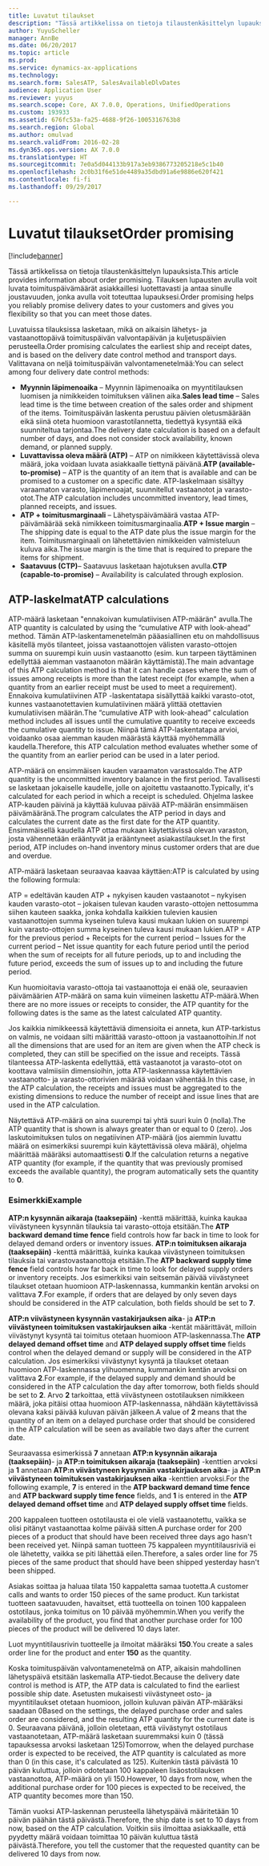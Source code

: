 ```yaml
---
title: Luvatut tilaukset
description: "Tässä artikkelissa on tietoja tilaustenkäsittelyn lupauksista. Tilauksen lupausten avulla voit luvata toimituspäivämäärät asiakkaillesi luotettavasti ja antaa sinulle joustavuuden, jonka avulla voit toteuttaa lupauksesi."
author: YuyuScheller
manager: AnnBe
ms.date: 06/20/2017
ms.topic: article
ms.prod: 
ms.service: dynamics-ax-applications
ms.technology: 
ms.search.form: SalesATP, SalesAvailableDlvDates
audience: Application User
ms.reviewer: yuyus
ms.search.scope: Core, AX 7.0.0, Operations, UnifiedOperations
ms.custom: 193933
ms.assetid: 676fc53a-fa25-4688-9f26-1005316763b8
ms.search.region: Global
ms.author: omulvad
ms.search.validFrom: 2016-02-28
ms.dyn365.ops.version: AX 7.0.0
ms.translationtype: HT
ms.sourcegitcommit: 7e0a5d044133b917a3eb9386773205218e5c1b40
ms.openlocfilehash: 2c0b31f6e51de4489a35dbd91a6e9886e620f421
ms.contentlocale: fi-fi
ms.lasthandoff: 09/29/2017

---
```


# <a name="order-promising"></a><span data-ttu-id="d2475-104">Luvatut tilaukset</span><span class="sxs-lookup"><span data-stu-id="d2475-104">Order promising</span></span>

[!include[banner](../includes/banner.md)]


<span data-ttu-id="d2475-105">Tässä artikkelissa on tietoja tilaustenkäsittelyn lupauksista.</span><span class="sxs-lookup"><span data-stu-id="d2475-105">This article provides information about order promising.</span></span> <span data-ttu-id="d2475-106">Tilauksen lupausten avulla voit luvata toimituspäivämäärät asiakkaillesi luotettavasti ja antaa sinulle joustavuuden, jonka avulla voit toteuttaa lupauksesi.</span><span class="sxs-lookup"><span data-stu-id="d2475-106">Order promising helps you reliably promise delivery dates to your customers and gives you flexibility so that you can meet those dates.</span></span>

<span data-ttu-id="d2475-107">Luvatuissa tilauksissa lasketaan, mikä on aikaisin lähetys- ja vastaanottopäivä toimituspäivän valvontapäivän ja kuljetuspäivien perusteella.</span><span class="sxs-lookup"><span data-stu-id="d2475-107">Order promising calculates the earliest ship and receipt dates, and is based on the delivery date control method and transport days.</span></span> <span data-ttu-id="d2475-108">Valittavana on neljä toimituspäivän valvontamenetelmää:</span><span class="sxs-lookup"><span data-stu-id="d2475-108">You can select among four delivery date control methods:</span></span>

-   <span data-ttu-id="d2475-109">**Myynnin läpimenoaika** – Myynnin läpimenoaika on myyntitilauksen luomisen ja nimikkeiden toimituksen välinen aika.</span><span class="sxs-lookup"><span data-stu-id="d2475-109">**Sales lead time** – Sales lead time is the time between creation of the sales order and shipment of the items.</span></span> <span data-ttu-id="d2475-110">Toimituspäivän laskenta perustuu päivien oletusmäärään eikä siinä oteta huomioon varastotilannetta, tiedettyä kysyntää eikä suunniteltua tarjontaa.</span><span class="sxs-lookup"><span data-stu-id="d2475-110">The delivery date calculation is based on a default number of days, and does not consider stock availability, known demand, or planned supply.</span></span>
-   <span data-ttu-id="d2475-111">**Luvattavissa oleva määrä (ATP)** – ATP on nimikkeen käytettävissä oleva määrä, joka voidaan luvata asiakkaalle tiettynä päivänä.</span><span class="sxs-lookup"><span data-stu-id="d2475-111">**ATP (available-to-promise)** – ATP is the quantity of an item that is available and can be promised to a customer on a specific date.</span></span> <span data-ttu-id="d2475-112">ATP-laskelmaan sisältyy varaamaton varasto, läpimenoajat, suunnitellut vastaanotot ja varasto-otot.</span><span class="sxs-lookup"><span data-stu-id="d2475-112">The ATP calculation includes uncommitted inventory, lead times, planned receipts, and issues.</span></span>
-   <span data-ttu-id="d2475-113">**ATP + toimitusmarginaali** – Lähetyspäivämäärä vastaa ATP-päivämäärää sekä nimikkeen toimitusmarginaalia.</span><span class="sxs-lookup"><span data-stu-id="d2475-113">**ATP + Issue margin** – The shipping date is equal to the ATP date plus the issue margin for the item.</span></span> <span data-ttu-id="d2475-114">Toimitusmarginaali on lähetettävien nimikkeiden valmisteluun kuluva aika.</span><span class="sxs-lookup"><span data-stu-id="d2475-114">The issue margin is the time that is required to prepare the items for shipment.</span></span>
-   <span data-ttu-id="d2475-115">**Saatavuus (CTP)**– Saatavuus lasketaan hajotuksen avulla.</span><span class="sxs-lookup"><span data-stu-id="d2475-115">**CTP (capable-to-promise)** – Availability is calculated through explosion.</span></span>

## <a name="atp-calculations"></a><span data-ttu-id="d2475-116">ATP-laskelmat</span><span class="sxs-lookup"><span data-stu-id="d2475-116">ATP calculations</span></span>
<span data-ttu-id="d2475-117">ATP-määrä lasketaan "ennakoivan kumulatiivisen ATP-määrän" avulla.</span><span class="sxs-lookup"><span data-stu-id="d2475-117">The ATP quantity is calculated by using the “cumulative ATP with look-ahead” method.</span></span> <span data-ttu-id="d2475-118">Tämän ATP-laskentamenetelmän pääasiallinen etu on mahdollisuus käsitellä myös tilanteet, joissa vastaanottojen välisten varasto-ottojen summa on suurempi kuin uusin vastaanotto (esim. kun tarpeen täyttäminen edellyttää aiemman vastaanoton määrän käyttämistä).</span><span class="sxs-lookup"><span data-stu-id="d2475-118">The main advantage of this ATP calculation method is that it can handle cases where the sum of issues among receipts is more than the latest receipt (for example, when a quantity from an earlier receipt must be used to meet a requirement).</span></span> <span data-ttu-id="d2475-119">Ennakoiva kumulatiivinen ATP -laskentatapa sisällyttää kaikki varasto-otot, kunnes vastaanotettavien kumulatiivinen määrä ylittää otettavien kumulatiivisen määrän.</span><span class="sxs-lookup"><span data-stu-id="d2475-119">The “cumulative ATP with look-ahead” calculation method includes all issues until the cumulative quantity to receive exceeds the cumulative quantity to issue.</span></span> <span data-ttu-id="d2475-120">Niinpä tämä ATP-laskentatapa arvioi, voidaanko osaa aiemman kauden määrästä käyttää myöhemmällä kaudella.</span><span class="sxs-lookup"><span data-stu-id="d2475-120">Therefore, this ATP calculation method evaluates whether some of the quantity from an earlier period can be used in a later period.</span></span>  

<span data-ttu-id="d2475-121">ATP-määrä on ensimmäisen kauden varaamaton varastosaldo.</span><span class="sxs-lookup"><span data-stu-id="d2475-121">The ATP quantity is the uncommitted inventory balance in the first period.</span></span> <span data-ttu-id="d2475-122">Tavallisesti se lasketaan jokaiselle kaudelle, jolle on ajoitettu vastaanotto.</span><span class="sxs-lookup"><span data-stu-id="d2475-122">Typically, it's calculated for each period in which a receipt is scheduled.</span></span> <span data-ttu-id="d2475-123">Ohjelma laskee ATP-kauden päivinä ja käyttää kuluvaa päivää ATP-määrän ensimmäisen päivämääränä.</span><span class="sxs-lookup"><span data-stu-id="d2475-123">The program calculates the ATP period in days and calculates the current date as the first date for the ATP quantity.</span></span> <span data-ttu-id="d2475-124">Ensimmäisellä kaudella ATP ottaa mukaan käytettävissä olevan varaston, josta vähennetään erääntyvät ja erääntyneet asiakastilaukset.</span><span class="sxs-lookup"><span data-stu-id="d2475-124">In the first period, ATP includes on-hand inventory minus customer orders that are due and overdue.</span></span>  

<span data-ttu-id="d2475-125">ATP-määrä lasketaan seuraavaa kaavaa käyttäen:</span><span class="sxs-lookup"><span data-stu-id="d2475-125">ATP is calculated by using the following formula:</span></span>  

<span data-ttu-id="d2475-126">ATP = edeltävän kauden ATP + nykyisen kauden vastaanotot – nykyisen kauden varasto-otot – jokaisen tulevan kauden varasto-ottojen nettosumma siihen kauteen saakka, jonka kohdalla kaikkien tulevien kausien vastaanottojen summa kyseinen tuleva kausi mukaan lukien on suurempi kuin varasto-ottojen summa kyseinen tuleva kausi mukaan lukien.</span><span class="sxs-lookup"><span data-stu-id="d2475-126">ATP = ATP for the previous period + Receipts for the current period – Issues for the current period – Net issue quantity for each future period until the period when the sum of receipts for all future periods, up to and including the future period, exceeds the sum of issues up to and including the future period.</span></span>  

<span data-ttu-id="d2475-127">Kun huomioitavia varasto-ottoja tai vastaanottoja ei enää ole, seuraavien päivämäärien ATP-määrä on sama kuin viimeinen laskettu ATP-määrä.</span><span class="sxs-lookup"><span data-stu-id="d2475-127">When there are no more issues or receipts to consider, the ATP quantity for the following dates is the same as the latest calculated ATP quantity.</span></span>  

<span data-ttu-id="d2475-128">Jos kaikkia nimikkeessä käytettäviä dimensioita ei anneta, kun ATP-tarkistus on valmis, ne voidaan silti määrittää varasto-ottoon ja vastaanottoihin.</span><span class="sxs-lookup"><span data-stu-id="d2475-128">If not all the dimensions that are used for an item are given when the ATP check is completed, they can still be specified on the issue and receipts.</span></span> <span data-ttu-id="d2475-129">Tässä tilanteessa ATP-laskenta edellyttää, että vastaanotot ja varasto-otot on koottava valmiisiin dimensioihin, jotta ATP-laskennassa käytettävien vastaanotto- ja varasto-ottorivien määrää voidaan vähentää.</span><span class="sxs-lookup"><span data-stu-id="d2475-129">In this case, in the ATP calculation, the receipts and issues must be aggregated to the existing dimensions to reduce the number of receipt and issue lines that are used in the ATP calculation.</span></span>  

<span data-ttu-id="d2475-130">Näytettävä ATP-määrä on aina suurempi tai yhtä suuri kuin 0 (nolla).</span><span class="sxs-lookup"><span data-stu-id="d2475-130">The ATP quantity that is shown is always greater than or equal to 0 (zero).</span></span> <span data-ttu-id="d2475-131">Jos laskutoimituksen tulos on negatiivinen ATP-määrä (jos aiemmin luvattu määrä on esimerkiksi suurempi kuin käytettävissä oleva määrä), ohjelma määrittää määräksi automaattisesti **0**.</span><span class="sxs-lookup"><span data-stu-id="d2475-131">If the calculation returns a negative ATP quantity (for example, if the quantity that was previously promised exceeds the available quantity), the program automatically sets the quantity to **0**.</span></span>

### <a name="example"></a><span data-ttu-id="d2475-132">Esimerkki</span><span class="sxs-lookup"><span data-stu-id="d2475-132">Example</span></span>

<span data-ttu-id="d2475-133">**ATP:n kysynnän aikaraja (taaksepäin)** -kenttä määrittää, kuinka kaukaa viivästyneen kysynnän tilauksia tai varasto-ottoja etsitään.</span><span class="sxs-lookup"><span data-stu-id="d2475-133">The **ATP backward demand time fence** field controls how far back in time to look for delayed demand orders or inventory issues.</span></span> <span data-ttu-id="d2475-134">**ATP:n toimituksen aikaraja (taaksepäin)** -kenttä määrittää, kuinka kaukaa viivästyneen toimituksen tilauksia tai varastovastaanottoja etsitään.</span><span class="sxs-lookup"><span data-stu-id="d2475-134">The **ATP backward supply time fence** field controls how far back in time to look for delayed supply orders or inventory receipts.</span></span> <span data-ttu-id="d2475-135">Jos esimerkiksi vain seitsemän päivää viivästyneet tilaukset otetaan huomioon ATP-laskennassa, kummankin kentän arvoksi on valittava **7**.</span><span class="sxs-lookup"><span data-stu-id="d2475-135">For example, if orders that are delayed by only seven days should be considered in the ATP calculation, both fields should be set to **7**.</span></span>  

<span data-ttu-id="d2475-136">**ATP:n viivästyneen kysynnän vastakirjauksen aika**- ja **ATP:n viivästyneen toimituksen vastakirjauksen aika** -kentät määrittävät, milloin viivästynyt kysyntä tai toimitus otetaan huomioon ATP-laskennassa.</span><span class="sxs-lookup"><span data-stu-id="d2475-136">The **ATP delayed demand offset time** and **ATP delayed supply offset time** fields control when the delayed demand or supply will be considered in the ATP calculation.</span></span> <span data-ttu-id="d2475-137">Jos esimerkiksi viivästynyt kysyntä ja tilaukset otetaan huomioon ATP-laskennassa ylihuomenna, kummankin kentän arvoksi on valittava **2**.</span><span class="sxs-lookup"><span data-stu-id="d2475-137">For example, if the delayed supply and demand should be considered in the ATP calculation the day after tomorrow, both fields should be set to **2**.</span></span> <span data-ttu-id="d2475-138">Arvo **2** tarkoittaa, että viivästyneen ostotilauksen nimikkeen määrä, joka pitäisi ottaa huomioon ATP-laskennassa, nähdään käytettävissä olevana kaksi päivää kuluvan päivän jälkeen.</span><span class="sxs-lookup"><span data-stu-id="d2475-138">A value of **2** means that the quantity of an item on a delayed purchase order that should be considered in the ATP calculation will be seen as available two days after the current date.</span></span>  

<span data-ttu-id="d2475-139">Seuraavassa esimerkissä **7** annetaan **ATP:n kysynnän aikaraja (taaksepäin)**- ja **ATP:n toimituksen aikaraja (taaksepäin)** -kenttien arvoksi ja **1** annetaan **ATP:n viivästyneen kysynnän vastakirjauksen aika**- ja **ATP:n viivästyneen toimituksen vastakirjauksen aika** -kenttien arvoksi.</span><span class="sxs-lookup"><span data-stu-id="d2475-139">For the following example, **7** is entered in the **ATP backward demand time fence** and **ATP backward supply time fence** fields, and **1** is entered in the **ATP delayed demand offset time** and **ATP delayed supply offset time** fields.</span></span>  

<span data-ttu-id="d2475-140">200 kappaleen tuotteen ostotilausta ei ole vielä vastaanotettu, vaikka se olisi pitänyt vastaanottaa kolme päivää sitten.</span><span class="sxs-lookup"><span data-stu-id="d2475-140">A purchase order for 200 pieces of a product that should have been received three days ago hasn't been received yet.</span></span> <span data-ttu-id="d2475-141">Niinpä saman tuotteen 75 kappaleen myyntitilausriviä ei ole lähetetty, vaikka se piti lähettää eilen.</span><span class="sxs-lookup"><span data-stu-id="d2475-141">Therefore, a sales order line for 75 pieces of the same product that should have been shipped yesterday hasn't been shipped.</span></span>  

<span data-ttu-id="d2475-142">Asiakas soittaa ja haluaa tilata 150 kappaletta samaa tuotetta.</span><span class="sxs-lookup"><span data-stu-id="d2475-142">A customer calls and wants to order 150 pieces of the same product.</span></span> <span data-ttu-id="d2475-143">Kun tarkistat tuotteen saatavuuden, havaitset, että tuotteella on toinen 100 kappaleen ostotilaus, jonka toimitus on 10 päivää myöhemmin.</span><span class="sxs-lookup"><span data-stu-id="d2475-143">When you verify the availability of the product, you find that another purchase order for 100 pieces of the product will be delivered 10 days later.</span></span>  

<span data-ttu-id="d2475-144">Luot myyntitilausrivin tuotteelle ja ilmoitat määräksi **150**.</span><span class="sxs-lookup"><span data-stu-id="d2475-144">You create a sales order line for the product and enter **150** as the quantity.</span></span>  

<span data-ttu-id="d2475-145">Koska toimituspäivän valvontamenetelmä on ATP, aikaisin mahdollinen lähetyspäivä etsitään laskemalla ATP-tiedot.</span><span class="sxs-lookup"><span data-stu-id="d2475-145">Because the delivery date control is method is ATP, the ATP data is calculated to find the earliest possible ship date.</span></span> <span data-ttu-id="d2475-146">Asetusten mukaisesti viivästyneet osto- ja myyntitilaukset otetaan huomioon, jolloin kuluvan päivän ATP-määräksi saadaan 0</span><span class="sxs-lookup"><span data-stu-id="d2475-146">Based on the settings, the delayed purchase order and sales order are considered, and the resulting ATP quantity for the current date is 0.</span></span> <span data-ttu-id="d2475-147">Seuraavana päivänä, jolloin oletetaan, että viivästynyt ostotilaus vastaanotetaan, ATP-määrä lasketaan suuremmaksi kuin 0 (tässä tapauksessa arvoksi lasketaan 125)</span><span class="sxs-lookup"><span data-stu-id="d2475-147">Tomorrow, when the delayed purchase order is expected to be received, the ATP quantity is calculated as more than 0 (in this case, it's calculated as 125).</span></span> <span data-ttu-id="d2475-148">Kuitenkin tästä päivästä 10 päivän kuluttua, jolloin odotetaan 100 kappaleen lisäostotilauksen vastaanottoa, ATP-määrä on yli 150.</span><span class="sxs-lookup"><span data-stu-id="d2475-148">However, 10 days from now, when the additional purchase order for 100 pieces is expected to be received, the ATP quantity becomes more than 150.</span></span>  

<span data-ttu-id="d2475-149">Tämän vuoksi ATP-laskennan perusteella lähetyspäivä määritetään 10 päivän päähän tästä päivästä.</span><span class="sxs-lookup"><span data-stu-id="d2475-149">Therefore, the ship date is set to 10 days from now, based on the ATP calculation.</span></span> <span data-ttu-id="d2475-150">Voitkin siis ilmoittaa asiakkaalle, että pyydetty määrä voidaan toimittaa 10 päivän kuluttua tästä päivästä.</span><span class="sxs-lookup"><span data-stu-id="d2475-150">Therefore, you tell the customer that the requested quantity can be delivered 10 days from now.</span></span>




